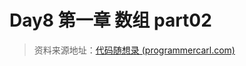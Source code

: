 

# Day8 第一章 数组 part02

> 资料来源地址：[代码随想录 (programmercarl.com)](https://programmercarl.com/数组理论基础.html)